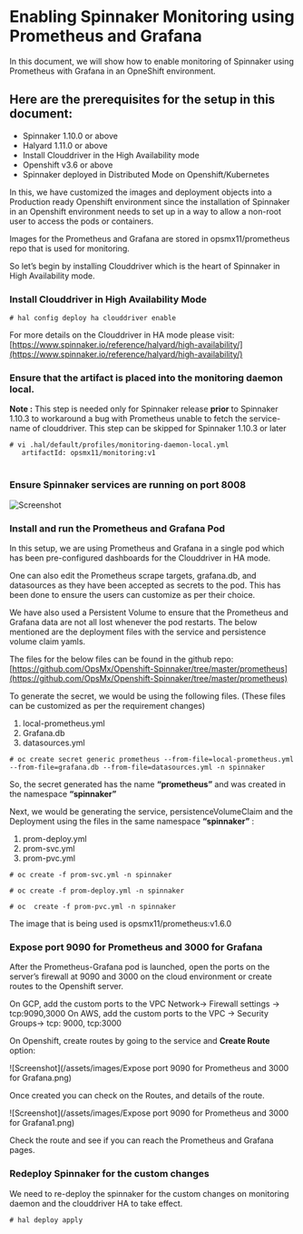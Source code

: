 # Enabling Spinnaker Monitoring using Prometheus and Grafana

In this document, we will show how to enable monitoring of Spinnaker using Prometheus with Grafana in an OpneShift environment.

## Here are the prerequisites for the setup in this document:

* Spinnaker 1.10.0 or above
* Halyard 1.11.0 or above
* Install Clouddriver in the High Availability mode 
* Openshift v3.6 or above
* Spinnaker deployed in Distributed Mode on Openshift/Kubernetes

In this, we have customized the images and deployment objects into a Production ready Openshift environment since the installation of Spinnaker in an Openshift environment needs to set up in a way to allow a non-root user to access the pods or containers.

Images for the Prometheus and Grafana are stored in opsmx11/prometheus repo that is used for monitoring.

So let’s begin by installing Clouddriver which is the heart of Spinnaker in High Availability mode.

### Install Clouddriver in High Availability Mode

<pre><code># hal config deploy ha clouddriver enable</code></pre>

For more details on the Clouddriver in HA mode please visit: [https://www.spinnaker.io/reference/halyard/high-availability/](https://www.spinnaker.io/reference/halyard/high-availability/)

### Ensure that the artifact is placed into the monitoring daemon local.

**Note :** This step is needed only for Spinnaker release **prior** to Spinnaker 1.10.3 to workaround a bug with Prometheus unable to fetch the service-name of clouddriver. This step can be skipped for Spinnaker 1.10.3 or later

<pre><code># vi .hal/default/profiles/monitoring-daemon-local.yml
   artifactId: opsmx11/monitoring:v1
</code>
</pre>

### Ensure Spinnaker services are running on port  8008

![Screenshot](/assets/images/ensurespinnakerservicerunningport.png)

### Install and run the Prometheus and Grafana Pod

In this setup, we are using Prometheus and Grafana in a single pod which has been pre-configured dashboards for the Clouddriver in HA mode. 

One can also edit the Prometheus scrape targets, grafana.db, and datasources as they have been accepted as secrets to the pod. This has been done to ensure the users can customize as per their choice.

We have also used a Persistent Volume to ensure that the Prometheus and Grafana data are not all lost whenever the pod restarts. The below mentioned are the deployment files with the service and persistence volume claim yamls.

The files for  the below files can be found in the github repo: [https://github.com/OpsMx/Openshift-Spinnaker/tree/master/prometheus](https://github.com/OpsMx/Openshift-Spinnaker/tree/master/prometheus)

To generate the secret, we would be using the following files.
(These files can be customized as per the requirement changes)

1.  local-prometheus.yml 
2.  Grafana.db  
3.  datasources.yml

<pre><code># oc create secret generic prometheus --from-file=local-prometheus.yml --from-file=grafana.db --from-file=datasources.yml -n spinnaker</code></pre>

So, the secret generated has the name **“prometheus”** and was created in the namespace **“spinnaker”**

Next, we would be generating the service, persistenceVolumeClaim and the Deployment using the files in the same namespace **“spinnaker”** :

1. prom-deploy.yml
2. prom-svc.yml
3. prom-pvc.yml

<pre><code># oc create -f prom-svc.yml -n spinnaker</code></pre>

<pre><code># oc create -f prom-deploy.yml -n spinnaker</code></pre>

<pre><code># oc  create -f prom-pvc.yml -n spinnaker</code></pre>

The image that is being used is opsmx11/prometheus:v1.6.0

### Expose port 9090 for Prometheus and 3000 for Grafana

After the Prometheus-Grafana pod is launched, open the ports on the server’s firewall at 9090 and 3000 on the cloud environment or create routes to the Openshift server.

On GCP, add the custom ports to the VPC Network->  Firewall settings -> tcp:9090,3000
On AWS, add the custom ports to the VPC -> Security Groups-> tcp: 9000, tcp:3000

On Openshift, create routes by going to the service and **Create Route** option:

![Screenshot](/assets/images/Expose port 9090 for Prometheus and 3000 for Grafana.png)

Once created you can check on the Routes, and details of the route.

![Screenshot](/assets/images/Expose port 9090 for Prometheus and 3000 for Grafana1.png)

Check the route and see if you can reach the Prometheus and Grafana pages.

### Redeploy Spinnaker for the custom changes

We need to re-deploy the spinnaker for the custom changes on monitoring daemon and the clouddriver HA to take effect.

<pre><code># hal deploy apply </code></pre>
